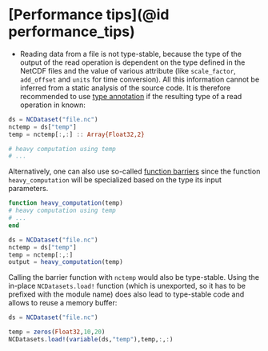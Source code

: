 # [Performance tips](@id performance_tips)

* Reading data from a file is not type-stable, because the type of the output of the read operation is dependent on the type defined in the NetCDF files and the value of various attribute (like `scale_factor`, `add_offset` and `units` for time conversion). All this information cannot be inferred from a static analysis of the source code. It is therefore recommended to use [type annotation](https://docs.julialang.org/en/v1/manual/types/index.html#Type-Declarations-1) if the resulting type of a read operation in known:

```julia
ds = NCDataset("file.nc")
nctemp = ds["temp"]
temp = nctemp[:,:] :: Array{Float32,2}

# heavy computation using temp
# ...
```

Alternatively, one can also use so-called [function barriers](https://docs.julialang.org/en/v1/manual/performance-tips/index.html#kernel-functions-1)
since the function `heavy_computation` will be specialized based on the type its input parameters.


```julia
function heavy_computation(temp)
# heavy computation using temp
# ...
end

ds = NCDataset("file.nc")
nctemp = ds["temp"]
temp = nctemp[:,:]
output = heavy_computation(temp)
```

Calling the barrier function with `nctemp` would also be type-stable.
Using the in-place `NCDatasets.load!` function (which is unexported, so it has to be prefixed with the module name) does also lead to type-stable code and allows to reuse a memory buffer:

```julia
ds = NCDataset("file.nc")

temp = zeros(Float32,10,20)
NCDatasets.load!(variable(ds,"temp"),temp,:,:)
```
